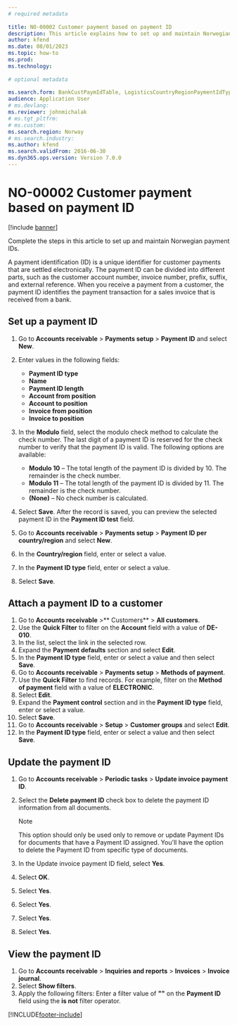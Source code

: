 ```yaml
--- 
# required metadata 
 
title: NO-00002 Customer payment based on payment ID
description: This article explains how to set up and maintain Norwegian payment IDs. 
author: kfend
ms.date: 08/01/2023
ms.topic: how-to 
ms.prod:  
ms.technology:  
 
# optional metadata 
 
ms.search.form: BankCustPaymIdTable, LogisticsCountryRegionPaymentIdType_NO, CustTable, CustPaymMode, CustGroup,  CustInvoiceJournal   
audience: Application User 
# ms.devlang:  
ms.reviewer: johnmichalak
# ms.tgt_pltfrm:  
# ms.custom:  
ms.search.region: Norway
# ms.search.industry: 
ms.author: kfend
ms.search.validFrom: 2016-06-30 
ms.dyn365.ops.version: Version 7.0.0 
---
```

# NO-00002 Customer payment based on payment ID

[!include [banner](../../includes/banner.md)]

Complete the steps in this article to set up and maintain Norwegian payment IDs. 

A payment identification (ID) is a unique identifier for customer payments that are settled electronically. The payment ID can be divided into different parts, such as the customer account number, invoice number, prefix, suffix, and external reference. When you receive a payment from a customer, the payment ID identifies the payment transaction for a sales invoice that is received from a bank.

## Set up a payment ID
1. Go to **Accounts receivable** > **Payments setup** > **Payment ID** and select **New**.
2. Enter values in the following fields:

   - **Payment ID type**
   - **Name**
   - **Payment ID length**
   - **Account from position**
   - **Account to position**
   - **Invoice from position**
   - **Invoice to position** 

3. In the **Modulo** field, select the modulo check method to calculate the check number. The last digit of a payment ID is reserved for the check number to verify that the payment ID is valid. The following options are available:

   - **Modulo 10** – The total length of the payment ID is divided by 10. The remainder is the check number.
   - **Modulo 11** – The total length of the payment ID is divided by 11. The remainder is the check number.
   - **(None)** – No check number is calculated.  

4. Select **Save**. After the record is saved, you can preview the selected payment ID in the **Payment ID test** field.
5. Go to **Accounts receivable** > **Payments setup** > **Payment ID per country/region** and select **New**.
6. In the **Country/region** field, enter or select a value.
7. In the **Payment ID type** field, enter or select a value.
8. Select **Save**.

## Attach a payment ID to a customer
1. Go to **Accounts receivable** >** Customers** > **All customers**.
2. Use the **Quick Filter** to filter on the **Account** field with a value of **DE-010**.
3. In the list, select the link in the selected row.
4. Expand the **Payment defaults** section and select **Edit**.
5. In the **Payment ID type** field, enter or select a value and then select **Save**.
6. Go to **Accounts receivable** > **Payments setup** > **Methods of payment**.
7. Use the **Quick Filter** to find records. For example, filter on the **Method of payment** field with a value of **ELECTRONIC**.
8. Select **Edit**.
9. Expand the **Payment control** section and in the **Payment ID type** field, enter or select a value.
10. Select **Save**.
11. Go to **Accounts receivable** > **Setup** > **Customer groups** and select **Edit**.
12. In the **Payment ID type** field, enter or select a value and then select **Save**.

## Update the payment ID
1. Go to **Accounts receivable** > **Periodic tasks** > **Update invoice payment ID**.
2. Select the **Delete payment ID** check box to delete the payment ID information from all documents.

    > [!NOTE]
    > This option should only be used only to remove or update Payment IDs for documents that have a Payment ID assigned. You'll have the option to delete the Payment ID from specific type of documents.  

3. In the Update invoice payment ID field, select **Yes**.
4. Select **OK**.
5. Select **Yes**.
6. Select **Yes**.
7. Select **Yes**.
8. Select **Yes**.

## View the payment ID
1. Go to **Accounts receivable** > **Inquiries and reports** > **Invoices** > **Invoice journal**.
2. Select **Show filters**.
3. Apply the following filters: Enter a filter value of **""** on the **Payment ID** field using the **is not** filter operator.



[!INCLUDE[footer-include](../../../includes/footer-banner.md)]
